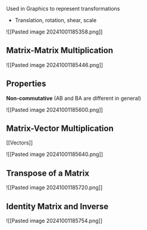 Used in Graphics to represent transformations 
- Translation, rotation, shear, scale 

![[Pasted image 20241001185358.png]]


## Matrix-Matrix Multiplication 

![[Pasted image 20241001185446.png]]

## Properties 

**Non-commutative** (AB and BA are different in general)

![[Pasted image 20241001185600.png]]

## Matrix-Vector Multiplication 

[[Vectors]]

![[Pasted image 20241001185640.png]]

## Transpose of a Matrix

![[Pasted image 20241001185720.png]]


## Identity Matrix and Inverse

![[Pasted image 20241001185754.png]]

